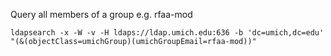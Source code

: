 Query all members of a group e.g. rfaa-mod

    ldapsearch -x -W -v -H ldaps://ldap.umich.edu:636 -b 'dc=umich,dc=edu' "(&(objectClass=umichGroup)(umichGroupEmail=rfaa-mod))" 
